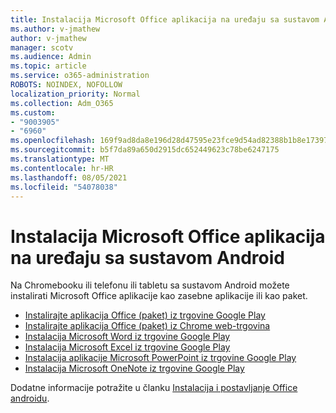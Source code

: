 ```yaml
---
title: Instalacija Microsoft Office aplikacija na uređaju sa sustavom Android
ms.author: v-jmathew
author: v-jmathew
manager: scotv
ms.audience: Admin
ms.topic: article
ms.service: o365-administration
ROBOTS: NOINDEX, NOFOLLOW
localization_priority: Normal
ms.collection: Adm_O365
ms.custom:
- "9003905"
- "6960"
ms.openlocfilehash: 169f9ad8da8e196d28d47595e23fce9d54ad82388b1b8e173971663b3d83d3f4
ms.sourcegitcommit: b5f7da89a650d2915dc652449623c78be6247175
ms.translationtype: MT
ms.contentlocale: hr-HR
ms.lasthandoff: 08/05/2021
ms.locfileid: "54078038"
---
```

# <a name="install-microsoft-office-apps-on-an-android-device"></a>Instalacija Microsoft Office aplikacija na uređaju sa sustavom Android

Na Chromebooku ili telefonu ili tabletu sa sustavom Android možete instalirati Microsoft Office aplikacije kao zasebne aplikacije ili kao paket.

- [Instalirajte aplikacija Office (paket) iz trgovine Google Play](https://go.microsoft.com/fwlink/?linkid=2137009)
- [Instalirajte aplikacija Office (paket) iz Chrome web-trgovina](https://go.microsoft.com/fwlink/?linkid=2137212)
- [Instalacija Microsoft Word iz trgovine Google Play](https://go.microsoft.com/fwlink/?linkid=2136994)
- [Instalacija Microsoft Excel iz trgovine Google Play](https://go.microsoft.com/fwlink/?linkid=2137120)
- [Instalacija aplikacije Microsoft PowerPoint iz trgovine Google Play](https://go.microsoft.com/fwlink/?linkid=2137121)
- [Instalacija Microsoft OneNote iz trgovine Google Play](https://go.microsoft.com/fwlink/?linkid=2137211)

Dodatne informacije potražite u članku [Instalacija i postavljanje Office androidu](https://go.microsoft.com/fwlink/?linkid=2135287).
